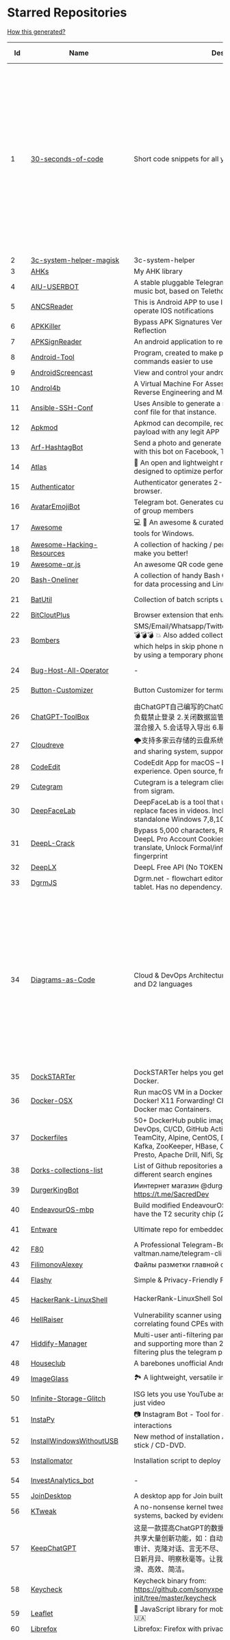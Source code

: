 # Starred Repositories  
[How this generated?](../master/USAGE.md)  
  
| Id 			| Name			| Description | Star Counts | Topics/Tags   | Last Updated 	|  
| ----------- | ----------- 	| ----------- | ----------- | ----------- 	| -----------   |  
|1|[30-seconds-of-code](https://github.com/Chalarangelo/30-seconds-of-code.git)|Short code snippets for all your development needs|120035|awesome-list, javascript, snippets, snippets-collection, learning-resources, learn-to-code, programming, education, es6-javascript, nodejs, css, git, html, python, reactjs, astro, github-actions, netlify, website-infrastructure|15-6-2024|  
|2|[3c-system-helper-magisk](https://github.com/Efreak/3c-system-helper-magisk.git)|3c-system-helper|3|||  
|3|[AHKs](https://github.com/TLMcode/AHKs.git)|My AHK library|142|||  
|4|[AIU-USERBOT](https://github.com/JIYOXC/AIU-USERBOT.git)|A stable pluggable Telegram userbot + Voice & Video Call music bot, based on Telethon.|6||25-5-2024|  
|5|[ANCSReader](https://github.com/Jiesean/ANCSReader.git)|This is Android APP to use IOS ANCS service to receive or operate IOS notifications|32|||  
|6|[APKKiller](https://github.com/aimardcr/APKKiller.git)|Bypass APK Signatures Verify & Integrity Check using Reflection|261||3-5-2023|  
|7|[APKSignReader](https://github.com/aimardcr/APKSignReader.git)|An android application to read signatures on installed apps.|38|||  
|8|[Android-Tool](https://github.com/rodion-gudz/Android-Tool.git)|Program, created to make popular adb and fastboot commands easier to use  |320|||  
|9|[AndroidScreencast](https://github.com/xSAVIKx/AndroidScreencast.git)|View and control your android device on PC|669|||  
|10|[Androl4b](https://github.com/smartmanru/Androl4b.git)|A Virtual Machine For Assessing Android applications, Reverse Engineering and Malware Analysis|1||1-10-2019|  
|11|[Ansible-SSH-Conf](https://github.com/curi0usJack/Ansible-SSH-Conf.git)|Uses Ansible to generate a new EC2 instance then an SSH conf file for that instance.|8|||  
|12|[Apkmod](https://github.com/Hax4us/Apkmod.git)|Apkmod can decompile, recompile, sign APK, and bind the payload with any legit APP|701||27-1-2022|  
|13|[Arf-HashtagBot](https://github.com/mecitsem/Arf-HashtagBot.git)|Send a photo and generate auto hashtag for your photos with this bot on Facebook, Telegram and Skype channels.|2|||  
|14|[Atlas](https://github.com/Atlas-OS/Atlas.git)|🚀 An open and lightweight modification to Windows, designed to optimize performance, privacy and usability.|12282|||  
|15|[Authenticator](https://github.com/Authenticator-Extension/Authenticator.git)|Authenticator generates 2-Step Verification codes in your browser.|3030||27-5-2024|  
|16|[AvatarEmojiBot](https://github.com/tm-a-t/AvatarEmojiBot.git)|Telegram bot. Generates custom emoji packs with avatars of group members|1||31-7-2023|  
|17|[Awesome](https://github.com/Awesome-Windows/Awesome.git)|:computer: 🎉 An awesome & curated list of best applications and tools for Windows.|27902||18-4-2021|  
|18|[Awesome-Hacking-Resources](https://github.com/vitalysim/Awesome-Hacking-Resources.git)|A collection of hacking / penetration testing resources to make you better!|14878|||  
|19|[Awesome-qr.js](https://github.com/sumimakito/Awesome-qr.js.git)|An awesome QR code generator written in JavaScript.|1646|||  
|20|[Bash-Oneliner](https://github.com/onceupon/Bash-Oneliner.git)|A collection of handy Bash One-Liners and terminal tricks for data processing and Linux system maintenance.|8173|||  
|21|[BatUtil](https://github.com/MrKristofere/BatUtil.git)|Collection of batch scripts utilities for Windows|1||21-2-2023|  
|22|[BitCloutPlus](https://github.com/iPaulPro/BitCloutPlus.git)|Browser extension that enhances BitClout pages|31|||  
|23|[Bombers](https://github.com/bhattsameer/Bombers.git)|SMS/Email/Whatsapp/Twitter/Instagram bombers Collection :bomb::bomb::bomb: :boom: Also added collection of some Fake SMS utilities which helps in skip phone number based SMS verification by using a temporary phone number that acts like a proxy.|2952||24-10-2023|  
|24|[Bug-Host-All-Operator](https://github.com/boychongzen18/Bug-Host-All-Operator.git)|-|136||10-3-2024|  
|25|[Button-Customizer](https://github.com/termuxd-com/Button-Customizer.git)|Button Customizer for termux |3||20-6-2021|  
|26|[ChatGPT-ToolBox](https://github.com/bigemon/ChatGPT-ToolBox.git)|由ChatGPT自己编写的ChatGPT工具箱。 当前功能: 1. 绕过高负载禁止登录 2.关闭数据监管 3.链路维持(减少网络错误) 4.API混合接入  5.会话导入导出  6.聊天记录下载 7.解锁GPT4-Mobile|2032||6-6-2023|  
|27|[Cloudreve](https://github.com/cloudreve/Cloudreve.git)|🌩支持多家云存储的云盘系统 (Self-hosted file management and sharing system, supports multiple storage providers)|21106|||  
|28|[CodeEdit](https://github.com/CodeEditApp/CodeEdit.git)|CodeEdit App for macOS – Elevate your code editing experience. Open source, free forever.|20448||17-6-2024|  
|29|[Cutegram](https://github.com/Aseman-Land/Cutegram.git)|Cutegram is a telegram client by Aseman Land. It's forked from sigram.|384||23-11-2019|  
|30|[DeepFaceLab](https://github.com/smartmanru/DeepFaceLab.git)|DeepFaceLab is a tool that utilizes machine learning to replace faces in videos. Includes prebuilt ready to work standalone Windows 7,8,10 binary (look readme.md).|1|||  
|31|[DeepL-Crack](https://github.com/blueagler/DeepL-Crack.git)|Bypass 5,000 characters, Remove edit restriction, Use DeepL Pro Account Cookies/DeepL Api Free Token to translate, Unlock Formal/informal tone, Randomize fingerprint|1977||15-6-2023|  
|32|[DeepLX](https://github.com/OwO-Network/DeepLX.git)|DeepL Free API (No TOKEN required)|5347|||  
|33|[DgrmJS](https://github.com/AlexeyBoiko/DgrmJS.git)|Dgrm.net - flowchart editor. Works on desktop, phone and tablet. Has no dependency. Pure JavaScript.|880|||  
|34|[Diagrams-as-Code](https://github.com/HariSekhon/Diagrams-as-Code.git)|Cloud & DevOps Architecture Diagrams-as-Code in Python and D2 languages|104|diagrams, python, diagrams-as-code, python3, architecture, aws, devops, gcp, high-availability, k8s, kubernetes, load-balancing, open-source, api, api-gateway, kong, analytics, traefik, d2, hacktoberfest|17-6-2024|  
|35|[DockSTARTer](https://github.com/GhostWriters/DockSTARTer.git)|DockSTARTer helps you get started with running apps in Docker.|2178|||  
|36|[Docker-OSX](https://github.com/sickcodes/Docker-OSX.git)|Run macOS VM in a Docker! Run near native OSX-KVM in Docker! X11 Forwarding! CI/CD for OS X Security Research! Docker mac Containers.|35906|||  
|37|[Dockerfiles](https://github.com/HariSekhon/Dockerfiles.git)|50+ DockerHub public images for Docker & Kubernetes - DevOps, CI/CD, GitHub Actions, CircleCI, Jenkins, TeamCity, Alpine, CentOS, Debian, Fedora, Ubuntu, Hadoop, Kafka, ZooKeeper, HBase, Cassandra, Solr, SolrCloud, Presto, Apache Drill, Nifi, Spark, Consul, Riak|1238|||  
|38|[Dorks-collections-list](https://github.com/cipher387/Dorks-collections-list.git)|List of Github repositories and articles with list of dorks for different search engines|1816||4-5-2024|  
|39|[DurgerKingBot](https://github.com/sacredneobi/DurgerKingBot.git)|Иинтернет магазин @durgerkingbot telegram бота https://t.me/SacredDev|110||23-1-2024|  
|40|[EndeavourOS-mbp](https://github.com/Redecorating/EndeavourOS-mbp.git)|Build modified EndeavourOS ISO, for use with Macs that have the T2 security chip (2018-2020).|1|||  
|41|[Entware](https://github.com/Entware/Entware.git)|Ultimate repo for embedded devices|2127||19-3-2024|  
|42|[F80](https://github.com/SPR-CPU-ORG/F80.git)|A Professional Telegram-Bot Based On valtman.name/telegram-cli|36|||  
|43|[FilimonovAlexey](https://github.com/FilimonovAlexey/FilimonovAlexey.git)|Файлы разметки главной страницы GitHub профиля|46|||  
|44|[Flashy](https://github.com/Crazy-Marvin/Flashy.git)|Simple & Privacy-Friendly Flashlight App|88||17-6-2024|  
|45|[HackerRank-LinuxShell](https://github.com/edoardottt/HackerRank-LinuxShell.git)|HackerRank-LinuxShell Solutions :computer:|45||29-11-2023|  
|46|[HellRaiser](https://github.com/m0nad/HellRaiser.git)|Vulnerability scanner using Nmap for scanning and correlating found CPEs with CVEs.|553|||  
|47|[Hiddify-Manager](https://github.com/hiddify/Hiddify-Manager.git)|Multi-user anti-filtering panel, with an effortless installation and supporting more than 20 protocols to circumvent filtering plus the telegram proxy. |5520||28-5-2024|  
|48|[Houseclub](https://github.com/grishka/Houseclub.git)|A barebones unofficial Android app for Clubhouse|2364|||  
|49|[ImageGlass](https://github.com/d2phap/ImageGlass.git)|🏞 A lightweight, versatile image viewer|6977||13-6-2024|  
|50|[Infinite-Storage-Glitch](https://github.com/DvorakDwarf/Infinite-Storage-Glitch.git)|ISG lets you use YouTube as cloud storage for ANY files, not just video|11200|||  
|51|[InstaPy](https://github.com/InstaPy/InstaPy.git)|📷 Instagram Bot - Tool for automated Instagram interactions|16475||7-12-2023|  
|52|[InstallWindowsWithoutUSB](https://github.com/iidanL/InstallWindowsWithoutUSB.git)|New method of installation ANY windows iso without USB stick / CD-DVD.|186|||  
|53|[Installomator](https://github.com/Installomator/Installomator.git)|Installation script to deploy standard software on Macs|996||29-5-2024|  
|54|[InvestAnalytics_bot](https://github.com/PGAndre/InvestAnalytics_bot.git)|-|1||21-6-2022|  
|55|[JoinDesktop](https://github.com/joaomgcd/JoinDesktop.git)|A desktop app for Join built in Electron|237|||  
|56|[KTweak](https://github.com/tytydraco/KTweak.git)|A no-nonsense kernel tweak script for Linux and Android systems, backed by evidence.|393|||  
|57|[KeepChatGPT](https://github.com/xcanwin/KeepChatGPT.git)|这是一款提高ChatGPT的数据安全能力和效率的插件。并且免费共享大量创新功能，如：自动刷新、保持活跃、数据安全、取消审计、克隆对话、言无不尽、净化页面、展示大屏、拦截跟踪、日新月异、明察秋毫等。让我们的AI体验无比安全、顺畅、丝滑、高效、简洁。|14108||12-6-2024|  
|58|[Keycheck](https://github.com/Zackptg5/Keycheck.git)|Keycheck binary from: https://github.com/sonyxperiadev/device-sony-common-init/tree/master/keycheck|12||4-2-2019|  
|59|[Leaflet](https://github.com/Leaflet/Leaflet.git)|🍃 JavaScript library for mobile-friendly interactive maps 🇺🇦|40399|||  
|60|[Librefox](https://github.com/intika/Librefox.git)|Librefox: Firefox with privacy enhancements|1701|||  
|61|[LunarVim](https://github.com/LunarVim/LunarVim.git)|🌙 LunarVim is an IDE layer for Neovim. Completely free and community driven.|17714|neovim, vim, vimrc, nvim, ide, lunarvim, lua, linters, formatters, snippets, vscode, neovim-configuration, neovim-lua, neovim-config, neovim-setup, hacktoberfest|31-5-2024|  
|62|[MR.DM](https://github.com/Oxlac/MR.DM.git)|A quick and easy tool for automating your Instagram DMs.|24||22-1-2024|  
|63|[MagLit](https://github.com/NayamAmarshe/MagLit.git)|🔥 MagLit - Privacy Respecting Encrypted Link Shortener with Password Protection and Torrent Magnet Links support|514||12-2-2024|  
|64|[Mail-to-Telegram-resender](https://github.com/thevietto/Mail-to-Telegram-resender.git)|Simple email to telegram bot resender|1||28-2-2017|  
|65|[Mailu](https://github.com/Mailu/Mailu.git)|Insular email distribution - mail server as Docker images|5523||18-6-2024|  
|66|[Mermaid](https://github.com/JakeSteam/Mermaid.git)|A collection of cheatsheets for using Mermaid diagrams on GitHub and elsewhere|270|||  
|67|[Mind-Maps](https://github.com/imran-parray/Mind-Maps.git)|Mind-Maps of Several Things|2373|||  
|68|[MobileApp-Pentest-Cheatsheet](https://github.com/tanprathan/MobileApp-Pentest-Cheatsheet.git)|The Mobile App Pentest cheat sheet was created to provide concise collection of high value information on specific mobile application penetration testing topics.|4447||29-9-2022|  
|69|[MyAddressBookBot](https://github.com/danyspin97/MyAddressBookBot.git)|A Telegram Bot that works as an address book of usernames.|9|||  
|70|[NvChad](https://github.com/NvChad/NvChad.git)|Blazing fast Neovim config providing solid defaults and a beautiful UI, enhancing your neovim experience.|23474|||  
|71|[Olauncher](https://github.com/tanujnotes/Olauncher.git)|Minimal AF Launcher for Android. Reduce your screen time. Daily wallpapers.|1728|launcher, android, kotlin, minimal, gplv3, viewmodel, wallpaper, digital-wellbeing, mvvm, android-launcher, olauncher|29-4-2024|  
|72|[OpenVPN-Config-Generator](https://github.com/Drewsif/OpenVPN-Config-Generator.git)|-|14||11-1-2017|  
|73|[Osint-Resources](https://github.com/OldBonhart/Osint-Resources.git)|Data collected from publicly available sources to be used in an intelligence context|110|||  
|74|[PC-Remote-Control](https://github.com/amanmj/PC-Remote-Control.git)|A telegram bot to remotely control anyone's PC remotely through your phone/PC.|18||1-6-2018|  
|75|[PHP-Parser](https://github.com/nikic/PHP-Parser.git)|A PHP parser written in PHP|16862||12-6-2024|  
|76|[Phobos](https://github.com/Phobos-developers/Phobos.git)|Ares-compatible C&C Red Alert 2: Yuri's Revenge engine extension|255||16-6-2024|  
|77|[PiRIS](https://github.com/kolei/PiRIS.git)|Проектирование и Разработка Информационных Систем|72||16-2-2024|  
|78|[Prompt-Engineering-Guide](https://github.com/dair-ai/Prompt-Engineering-Guide.git)|🐙 Guides, papers, lecture, notebooks and resources for prompt engineering|45510||11-6-2024|  
|79|[Proxmox](https://github.com/tteck/Proxmox.git)|Proxmox VE Helper-Scripts|11436||14-6-2024|  
|80|[ProxyOn](https://github.com/ac-pm/ProxyOn.git)|Android Xposed Module to apply proxy for a specific app.|102|||  
|81|[Python-Roadmap](https://github.com/GnuriaN/Python-Roadmap.git)|Дорожная карта по изучению Python|1418||2-8-2022|  
|82|[QtAV](https://github.com/Aseman-Land/QtAV.git)|A cross-platform multimedia framework based on Qt and FFmpeg. High performance. User & developer friendly. Supports Android, iOS, Windows store and desktops.|2|||  
|83|[RSS-to-Telegram-Bot](https://github.com/Rongronggg9/RSS-to-Telegram-Bot.git)|A Telegram RSS bot that cares about your reading experience|1292|||  
|84|[Reactive-Resume](https://github.com/AmruthPillai/Reactive-Resume.git)|A one-of-a-kind resume builder that keeps your privacy in mind. Completely secure, customizable, portable, open-source and free forever. Try it out today!|20530||13-6-2024|  
|85|[RetroArch](https://github.com/Nun-z/RetroArch.git)|Cross-platform, sophisticated frontend for the libretro API. Licensed GPLv3.|9|||  
|86|[RnnChatPrediction](https://github.com/smartmanru/RnnChatPrediction.git)|Предсказывает ответ пользователя на основании истории чатов|1||24-5-2019|  
|87|[SKScript](https://github.com/kruvcraft21/SKScript.git)|Script for Soul knight|23|||  
|88|[STARK3.0](https://github.com/aniketstark/STARK3.0.git)|-|201|||  
|89|[SearchJumper](https://github.com/hoothin/SearchJumper.git)|Yet another awesome web extension for switching search engines, can also search anything (selection text / image / link / find in page) on any engine with a simple right click or a variety of menus and shortcuts. Build with React & Material-UI. (WIP).|654||18-6-2024|  
|90|[SelectPage](https://github.com/TerryZ/SelectPage.git)|A simple style and powerful selector, including ajax remote data, autocomplete, pagination, tags, i18n and  keyboard navigation features|736|||  
|91|[ServerBot](https://github.com/kamikazechaser/ServerBot.git)|:bulb: A Telegram Bot For Checking Server Statistics And Information.|9||7-1-2017|  
|92|[ShareX](https://github.com/ShareX/ShareX.git)|ShareX is a free and open source program that lets you capture or record any area of your screen and share it with a single press of a key. It also allows uploading images, text or other types of files to many supported destinations you can choose from.|28289||15-6-2024|  
|93|[Shizuku](https://github.com/RikkaApps/Shizuku.git)|Using system APIs directly with adb/root privileges from normal apps through a Java process started with app_process.|8687|||  
|94|[SingleFile](https://github.com/gildas-lormeau/SingleFile.git)|Web Extension for saving a faithful copy of a complete web page in a single HTML file|14207||18-6-2024|  
|95|[SpaceVim](https://github.com/SpaceVim/SpaceVim.git)|A community-driven modular vim/neovim distribution - The ultimate vimrc|20153||2-6-2024|  
|96|[Storm-Breaker](https://github.com/termuxprofessor/Storm-Breaker.git)|Tool social engineering [Access Webcam & Microphone & Os Password Grabber & Location Finder] With Ngrok|15|||  
|97|[Stringlate](https://github.com/LonamiWebs/Stringlate.git)|Android application to help in strings.xml translation|104|||  
|98|[Sunshine](https://github.com/LizardByte/Sunshine.git)|Self-hosted game stream host for Moonlight.|14791||18-6-2024|  
|99|[SwitchyOmega](https://github.com/FelisCatus/SwitchyOmega.git)|Manage and switch between multiple proxies quickly & easily.|20866||23-2-2024|  
|100|[SyncTrayzor](https://github.com/canton7/SyncTrayzor.git)|Windows tray utility / filesystem watcher / launcher for Syncthing|5693||7-8-2021|  
|101|[TeamFiles-Launcher](https://github.com/TeamFiles/TeamFiles-Launcher.git)|A launcher which aims to provide stability, speed & customization.|11||16-11-2022|  
|102|[TeleBotList](https://github.com/MoonWalker440/TeleBotList.git)|A cool collection of awesome Telegram bots source code hosted on github|133||11-4-2024|  
|103|[Telegram-Support-Bot](https://github.com/fabston/Telegram-Support-Bot.git)|📬 Manage and organize all your support inquiries on Telegram.|88||13-12-2021|  
|104|[TelegramPrivateChatLeaks](https://github.com/dev-dsp/TelegramPrivateChatLeaks.git)|Tips how to find private, hidden, personal groups and channels|30||19-6-2018|  
|105|[TelegramStickersImport](https://github.com/DrKLO/TelegramStickersImport.git)|-|57||25-6-2021|  
|106|[Teleminal](https://github.com/meh7an/Teleminal.git)|Source code of t.me/TeleminalBot: A simple tool for managing servers using SSH connections. With it, you can also easily create connection messages to share with friends. You can also link a connection to your account using CloudStorage for multi-device easy access.|19||10-10-2023|  
|107|[Telethon](https://github.com/LonamiWebs/Telethon.git)|Pure Python 3 MTProto API Telegram client library, for bots too!|9299||11-6-2024|  
|108|[Templates](https://github.com/GeneticallyModifiedAlex/Templates.git)|The Templates that Alex Users in obsidian, no sensitive information is held here only the templates that need to be standard in all obsidian vaults|3||8-5-2024|  
|109|[Templates](https://github.com/HariSekhon/Templates.git)|DevOps Templates for Kubernetes, AWS, GCP, Terraform, Docker, Packer, Jenkins, CircleCI, GitHub Actions, Lambda, AWS CodeBuild, GCP Cloud Build, Vagrant, Puppet, Python, Bash, Go, Perl, Java, Scala, Groovy, Maven, SBT, Gradle, Make, Jenkinsfile, Makefile, Dockerfile, docker-compose.yml, Vagrantfile, M4 etc...|99|||  
|110|[TermuxArch](https://github.com/SDRausty/TermuxArch.git)|You can use setupTermuxArch.bash 📲 to install Arch Linux in Amazon, Android, Chromebook and Windows.  https://sdrausty.github.io/TermuxArch/docs/install|1378|||  
|111|[TinyCheck](https://github.com/KasperskyLab/TinyCheck.git)|TinyCheck allows you to easily capture network communications from a smartphone or any device which can be associated to a Wi-Fi access point in order to quickly analyze them. This can be used to check if any suspect or malicious communication is outgoing from a smartphone, by using heuristics or specific Indicators of Compromise (IoCs). In order to make it working, you need a computer with a Debian-like operating system and two Wi-Fi interfaces. The best choice is to use a Raspberry Pi (2+) a Wi-Fi dongle and a small touch screen. This tiny configuration (for less than $50) allows you to tap any Wi-Fi device, anywhere.|3049|||  
|112|[TroikaDumper](https://github.com/gshevtsov/TroikaDumper.git)|Дампер и парсер памяти карты Тройка|427|||  
|113|[Ultroid](https://github.com/TeamUltroid/Ultroid.git)|Advanced Multi-Featured Telegram UserBot, Built in Python Using Telethon lib.|2719||29-5-2024|  
|114|[UltroidAddons](https://github.com/TeamUltroid/UltroidAddons.git)|Plugins repository. Read the readme for more!|93||21-5-2024|  
|115|[UltroidBot](https://github.com/sam-shubham/UltroidBot.git)|-|2|||  
|116|[Void](https://github.com/AlphaNecron/Void.git)|Fast and elegant file hosting service.|218|||  
|117|[Volumio2](https://github.com/volumio/Volumio2.git)|Volumio 2 - Audiophile Music Player|1366|||  
|118|[WSAMagiskDelta](https://github.com/MustardChef/WSAMagiskDelta.git)|Run Windows Subsystem For Android on your Windows 10 and Windows 11 PC using prebuilt binaries with Magisk Delta and Google Play Store (OpenGApps/ MindTheGapps|225||19-9-2023|  
|119|[WebRTC-Experiment](https://github.com/muaz-khan/WebRTC-Experiment.git)|WebRTC, WebRTC and WebRTC. Everything here is all about WebRTC!!|11638||11-4-2020|  
|120|[WeiJu2-Scripts](https://github.com/ikws4/WeiJu2-Scripts.git)|-|25||15-2-2023|  
|121|[Win-Debloat-Tools](https://github.com/baldsealion/Win-Debloat-Tools.git)|These scripts will Customize, Debloat and Improve Privacy/Performance and System Responsiveness on Windows 10+.|1|||  
|122|[Windows10Debloater](https://github.com/Sycnex/Windows10Debloater.git)|Script to remove Windows 10 bloatware.|17888||27-6-2021|  
|123|[X-osint](https://github.com/TermuxHackz/X-osint.git)|This is an Open source intelligent framework ie an osint tool which gathers valid information about a phone number, user's email address, perform VIN Osint, and reverse, perform subdomain enumeration, able to find email from a name, and so much more. Best osint tool for Termux and linux|834|||  
|124|[XVoiceChanger](https://github.com/fatal0/XVoiceChanger.git)|Instant messaging voice changer based on SoundTouch library and Xposed framework|48||7-2-2017|  
|125|[XposedInstaller](https://github.com/DVDAndroid/XposedInstaller.git)|Materialised Xposed Installer|270||5-3-2020|  
|126|[YMS](https://github.com/MamontenKa/YMS.git)|Сбор и анализ статистики Яндекс Музыка|16||24-9-2019|  
|127|[YandexStation](https://github.com/AlexxIT/YandexStation.git)|Управление Яндекс.Станцией и другими устройствами умного дома с Алисой из Home Assistant|1264|||  
|128|[YimMenu](https://github.com/YimMenu/YimMenu.git)|YimMenu, a GTA V menu protecting against a wide ranges of the public crashes and improving the overall experience.|1121||14-6-2024|  
|129|[YukkiMusicBot](https://github.com/TeamYukki/YukkiMusicBot.git)|Telegram Group Calls Streaming bot with some useful features, written in Python with Pyrogram and Py-Tgcalls. Supporting platforms like Youtube, Spotify, Resso, AppleMusic, Soundcloud and M3u8 Links.|1254|||  
|130|[Zabbix-in-Telegram](https://github.com/ableev/Zabbix-in-Telegram.git)|Zabbix Notifications with graphs in Telegram|770|||  
|131|[action-home-assistant](https://github.com/frenck/action-home-assistant.git)|🚀 Frenck's GitHub Action for running a Home Assistant Core configuration check|46||14-6-2024|  
|132|[adb-idea](https://github.com/pbreault/adb-idea.git)|A plugin for Android Studio and Intellij IDEA that speeds up your day to day android development.|2091|||  
|133|[aiogram](https://github.com/aiogram/aiogram.git)|aiogram is a modern and fully asynchronous framework for Telegram Bot API written in Python using asyncio|4411|||  
|134|[aiogram-bot-template](https://github.com/Forden/aiogram-bot-template.git)|Template for creating scalable bots with aiogram|466||26-5-2024|  
|135|[aiogram-structured](https://github.com/amirho3inf/aiogram-structured.git)|Code your aiogram bot faster, easier & modular.|39|||  
|136|[aiogram_dialog](https://github.com/Tishka17/aiogram_dialog.git)|GUI framework on top of aiogram|591||28-5-2024|  
|137|[alertgram](https://github.com/slok/alertgram.git)|Easy and simple prometheus alertmanager alerts on telegram|55|||  
|138|[alertmanager-bot](https://github.com/metalmatze/alertmanager-bot.git)|[deprecated] Bot for Prometheus' Alertmanager|661|||  
|139|[algo](https://github.com/trailofbits/algo.git)|Set up a personal VPN in the cloud|28468||17-6-2024|  
|140|[alternative-front-ends](https://github.com/mendel5/alternative-front-ends.git)|Overview of alternative open source front-ends for popular internet platforms (e.g. YouTube, Twitter, etc.)|6518|frontend, invidious, youtube, nitter, twitter, instagram, bibliogram, reddit, privacy, alternative-frontends, degoogle, adblock, alternative, awesome, awesome-list, tracking, awesome-lists, youtube-dl|19-7-2023|  
|141|[altr](https://github.com/jolaleye/altr.git)|:wrench: Transform your images, videos, and audio with ease|3||10-3-2019|  
|142|[amazing-qr](https://github.com/x-hw/amazing-qr.git)|💮 amazing QRCode generator in Python (supporting animated gif) - Python amazing 二维码生成器（支持 gif 动态图片二维码）|10285||7-5-2021|  
|143|[andrew-s-taylor-scripts](https://github.com/baldsealion/andrew-s-taylor-scripts.git)|Public Scripts and Apps from Andrew S Taylor|1|||  
|144|[android-usb-gadget](https://github.com/tejado/android-usb-gadget.git)|Convert your Android phone to any USB device you like! USB Gadget Tool allows you to create and activate USB device roles, like a mouse or a keyboard.  🛠🛡📱|822||8-11-2022|  
|145|[android_app_efidroidmanager](https://github.com/efidroid/android_app_efidroidmanager.git)|Android App for installing and managing EFIDroid|12||29-3-2017|  
|146|[androrat](https://github.com/DesignativeDave/androrat.git)|Remote Administration Tool for Android devices|1398||16-11-2012|  
|147|[ansible-easy-vpn](https://github.com/notthebee/ansible-easy-vpn.git)|An Ansible playbook that sets up a Wireguard server with ad blocking, DNS-over-HTTPS, and a WebUI with 2FA|975||31-12-2023|  
|148|[ansible-nas](https://github.com/davestephens/ansible-nas.git)|Build a full-featured home server or NAS replacement with an Ubuntu box and this playbook.|3036|||  
|149|[ansible-role-wireguard](https://github.com/githubixx/ansible-role-wireguard.git)|Ansible role for installing WireGuard VPN. Supports Ubuntu, Debian, Archlinx, Fedora and CentOS.|533||10-6-2024|  
|150|[api](https://github.com/hhru/api.git)|HeadHunter API: документация и библиотеки|505||28-5-2024|  
|151|[apitable](https://github.com/apitable/apitable.git)|🚀🎉📚 APITable, an API-oriented low-code platform for building collaborative apps and better than all other Airtable open-source alternatives. |12313||7-5-2024|  
|152|[apk-utilities](https://github.com/ViRb3/apk-utilities.git)|🛠 Tools and scripts to manipulate Android APKs|215|||  
|153|[apkleaks](https://github.com/dwisiswant0/apkleaks.git)|Scanning APK file for URIs, endpoints & secrets.|4714||17-5-2024|  
|154|[apprise](https://github.com/caronc/apprise.git)|Apprise - Push Notifications that work with just about every platform!|10791|||  
|155|[arp-scan](https://github.com/w-shackleton/arp-scan.git)|The ARP Scanner|11||19-4-2014|  
|156|[assh](https://github.com/smartmanru/assh.git)|:computer: make your ssh client smarter|1||30-5-2019|  
|157|[atlassian-apps](https://github.com/OpenSourceConsulting/atlassian-apps.git)|-|1||5-3-2016|  
|158|[authelia](https://github.com/authelia/authelia.git)|The Single Sign-On Multi-Factor portal for web apps|20313||18-6-2024|  
|159|[authentic-theme](https://github.com/webmin/authentic-theme.git)|Official theme for the best server management panel of the 21st Century|941|||  
|160|[autokbisw](https://github.com/ohueter/autokbisw.git)|Automatic keyboard input source switching for macOS|178|||  
|161|[automator-collection](https://github.com/princelundgren/automator-collection.git)|Various Automator and AppleScript workflow and scripts for simplifying life|142||20-1-2023|  
|162|[autoparse](https://github.com/google/autoparse.git)|A dynamically generated parsing system using JSON Schema.|143|||  
|163|[awesome](https://github.com/sindresorhus/awesome.git)|😎 Awesome lists about all kinds of interesting topics|307433||4-6-2024|  
|164|[awesome-alice](https://github.com/sameoldmadness/awesome-alice.git)|Библиотеки и ресурсы для Яндекс.Диалогов|290||3-3-2024|  
|165|[awesome-alice](https://github.com/smartmanru/awesome-alice.git)|Библиотеки и ресурсы для Яндекс.Диалогов|1||6-10-2019|  
|166|[awesome-android-performance](https://github.com/Juude/awesome-android-performance.git)|Android performance optimization  tutorials, videos and tools list(Android性能优化视频，文档以及工具) |2841||7-5-2019|  
|167|[awesome-bots](https://github.com/abdelhai/awesome-bots.git)|Awesome Links about bots.|444|||  
|168|[awesome-bots](https://github.com/DopplerHQ/awesome-bots.git)|The most awesome list about bots ⭐️🤖|3710|||  
|169|[awesome-chatgpt](https://github.com/sindresorhus/awesome-chatgpt.git)|🤖 Awesome list for ChatGPT — an artificial intelligence chatbot developed by OpenAI|4777|||  
|170|[awesome-chatgpt](https://github.com/MindMacApp/awesome-chatgpt.git)|🤖 Awesome list for ChatGPT — an artificial intelligence chatbot developed by OpenAI|3|||  
|171|[awesome-chatgpt-prompts](https://github.com/f/awesome-chatgpt-prompts.git)|This repo includes ChatGPT prompt curation to use ChatGPT better.|106200|||  
|172|[awesome-cheatsheets](https://github.com/LeCoupa/awesome-cheatsheets.git)|👩‍💻👨‍💻 Awesome cheatsheets for popular programming languages, frameworks and development tools. They include everything you should know in one single file.|38216||7-6-2024|  
|173|[awesome-chrome-devtools](https://github.com/ChromeDevTools/awesome-chrome-devtools.git)|Awesome tooling and resources in the Chrome DevTools & DevTools Protocol ecosystem|5929|||  
|174|[awesome-ci](https://github.com/cytopia/awesome-ci.git)|Awesome Continuous Integration - Lot's of tools for git, file and static source code analysis.|329||5-11-2022|  
|175|[awesome-compose](https://github.com/docker/awesome-compose.git)|Awesome Docker Compose samples|31550||18-5-2024|  
|176|[awesome-console-services](https://github.com/chubin/awesome-console-services.git)|A curated list of awesome console services (reachable via HTTP, HTTPS and other network protocols)|5341|||  
|177|[awesome-free-chatgpt](https://github.com/LiLittleCat/awesome-free-chatgpt.git)|🆓免费的 ChatGPT 镜像网站列表，持续更新。List of free ChatGPT mirror sites, continuously updated. |16865||12-6-2024|  
|178|[awesome-gpt-store](https://github.com/devisasari/awesome-gpt-store.git)|A curated list of awesome GPTs in the GPT Store|1380||27-2-2024|  
|179|[awesome-instruction-dataset](https://github.com/yaodongC/awesome-instruction-dataset.git)|A collection of open-source dataset to train instruction-following LLMs (ChatGPT,LLaMA,Alpaca)|1027|||  
|180|[awesome-macOS](https://github.com/iCHAIT/awesome-macOS.git)|  A curated list of awesome applications, softwares, tools and shiny things for macOS.|15559||5-1-2024|  
|181|[awesome-no-login-web-apps](https://github.com/aviaryan/awesome-no-login-web-apps.git)|🚀 Awesome (free) web apps that work without login|2520||16-6-2023|  
|182|[awesome-ocr](https://github.com/kba/awesome-ocr.git)|Links to awesome OCR projects|2648||23-11-2021|  
|183|[awesome-piracy](https://github.com/Igglybuff/awesome-piracy.git)|A curated list of awesome warez and piracy links|23911|awesome-list, piracy, warez, tv, movies, audiobooks, music, ebooks, comics|18-6-2023|  
|184|[awesome-ricing](https://github.com/fosslife/awesome-ricing.git)|A curated list of awesome tools and technology to help you out with ricing on linux|2418||2-6-2024|  
|185|[awesome-shell](https://github.com/smartmanru/awesome-shell.git)|A curated list of awesome command-line frameworks, toolkits, guides and gizmos. Inspired by awesome-php.|1||19-5-2019|  
|186|[awesome-sysadmin](https://github.com/awesome-foss/awesome-sysadmin.git)|A curated list of amazingly awesome open-source sysadmin resources.|23397|||  
|187|[awesome-totally-open-chatgpt](https://github.com/nichtdax/awesome-totally-open-chatgpt.git)|A list of totally open alternatives to ChatGPT|4446||3-5-2023|  
|188|[awesome-tuis](https://github.com/rothgar/awesome-tuis.git)|List of projects that provide terminal user interfaces|6735|||  
|189|[awesome-tunneling](https://github.com/anderspitman/awesome-tunneling.git)|List of ngrok/Cloudflare Tunnel alternatives and other tunneling software and services. Focus on self-hosting.|14009||10-6-2024|  
|190|[awesome-vpn](https://github.com/udpsec/awesome-vpn.git)|科学上网的有趣项目集锦，欢迎大家pr自己喜欢的项目到这里。|513||8-8-2017|  
|191|[awesome-web-scraping](https://github.com/lorien/awesome-web-scraping.git)|List of libraries, tools and APIs for web scraping and data processing.|6407|||  
|192|[awesome-wsl](https://github.com/sirredbeard/awesome-wsl.git)|Awesome list dedicated to Windows Subsystem for Linux|5245||1-4-2024|  
|193|[axiom](https://github.com/pry0cc/axiom.git)|The dynamic infrastructure framework for everybody! Distribute the workload of many different scanning tools with ease, including nmap, ffuf, masscan, nuclei, meg and many more!|3897||16-4-2024|  
|194|[banana-js](https://github.com/smartmanru/banana-js.git)|-|1||21-8-2019|  
|195|[bash-completion](https://github.com/scop/bash-completion.git)|Programmable completion functions for bash|2787|||  
|196|[bash-menu-generator](https://github.com/JamieCruwys/bash-menu-generator.git)|A simple bash script that will generate menus|56||22-5-2024|  
|197|[bash-script-template](https://github.com/smartmanru/bash-script-template.git)|A best practices Bash script template with several useful functions|1||28-6-2019|  
|198|[bash.env](https://github.com/midwire/bash.env.git)|Bash.env is a cascading Bash environment system for those who work on different hardware and OS environments.  Similar to oh-my-zsh but for Bash, and special sauce for those who work 'ssh' on remote machines.|59||23-1-2024|  
|199|[bashblog](https://github.com/cfenollosa/bashblog.git)|A single Bash script to create blogs. Download, run, write, done!|1632|||  
|200|[bearable-windows-experience](https://github.com/Bobronium/bearable-windows-experience.git)|A lifeline for people dealing with Windows, especially after using macOS.|9|||  
|201|[betwixt](https://github.com/kdzwinel/betwixt.git)|:zap: Web Debugging Proxy based on Chrome DevTools Network panel.|4523||21-12-2018|  
|202|[bins](https://github.com/smartmanru/bins.git)|All smartmanru's bins|1|||  
|203|[bookmarkleter](https://github.com/chriszarate/bookmarkleter.git)|You have JavaScript. You need a bookmarklet. This does that.|299|||  
|204|[bot](https://github.com/aiogram/bot.git)|This bot is used as example of usage aiogram framework and as admin-helper in our community chats.|255||10-11-2022|  
|205|[botgram](https://github.com/botgram/botgram.git)|⚙️ Microframework to build Telegram bots|271|||  
|206|[box_for_magisk](https://github.com/taamarin/box_for_magisk.git)|Transparent Proxy for Android(root) |969||11-6-2024|  
|207|[breezy-desktop](https://github.com/wheaney/breezy-desktop.git)|XR virtual workspace library for Linux|162||17-6-2024|  
|208|[browsh](https://github.com/browsh-org/browsh.git)|A fully-modern text-based browser, rendering to TTY and browsers|16710||29-1-2024|  
|209|[cal.com](https://github.com/calcom/cal.com.git)|Scheduling infrastructure for absolutely everyone.|29499||18-6-2024|  
|210|[carbon-now-cli](https://github.com/mixn/carbon-now-cli.git)|🎨 Beautiful images of your code — from right inside your terminal.|5714|||  
|211|[carbonyl](https://github.com/fathyb/carbonyl.git)|Chromium running inside your terminal|14235||26-2-2023|  
|212|[catuserbot](https://github.com/TgCatUB/catuserbot.git)|A simple Telegram userbot based on Telethon|1501|||  
|213|[celeste](https://github.com/hwittenborn/celeste.git)|GUI file synchronization client that can sync with any cloud provider|959|cloud-storage, dropbox, google-drive, gtk4, libadwaita, linux, nextcloud, owncloud, rclone, webdav, hacktoberfest, protondrive, pcloud|14-6-2024|  
|214|[chatGPTBox](https://github.com/josStorer/chatGPTBox.git)|Integrating ChatGPT into your browser deeply, everything you need is here|9690||1-6-2024|  
|215|[chatgpt-google-summary-extension](https://github.com/sparticleinc/chatgpt-google-summary-extension.git)|Chrome extension to view ChatGPT summaries alongside Google search results and YouTube videos, also supports Yahoo! ニュース、PubMed、PMC、NewsPicks、Github、Nikkei、 Bing、Google Patents, and any page summary.|1676|||  
|216|[clash](https://github.com/smartmanru/clash.git)|A rule-based tunnel in Go.|1|||  
|217|[claudia-bot-builder](https://github.com/claudiajs/claudia-bot-builder.git)|Create chat bots for Facebook Messenger, Slack, Amazon Alexa, Skype, Telegram, Viber, Line, GroupMe, Kik and Twilio and deploy to AWS Lambda in minutes|1833|||  
|218|[cli](https://github.com/svlady/cli.git)|Management CLI tools for GitLab, MS AD, SonarQube and Vault|1||24-3-2017|  
|219|[client](https://github.com/Droid-ify/client.git)|F-Droid client with Material UI. |3099||18-6-2024|  
|220|[clog](https://github.com/S-trace/clog.git)|Android log colorizer|4||13-10-2022|  
|221|[cmatrix](https://github.com/abishekvashok/cmatrix.git)|Terminal based "The Matrix" like implementation|3803||9-12-2023|  
|222|[codeface](https://github.com/chrissimpkins/codeface.git)|Typefaces for source code beautification|6136||19-9-2020|  
|223|[colorrado](https://github.com/schickling/colorrado.git)|Beautiful color gradients based on images|14||23-7-2022|  
|224|[commands](https://github.com/pete911/commands.git)|-|7|||  
|225|[common-words](https://github.com/yoksel/common-words.git)|🧐 Слова, часто используемые в CSS-классах|3103||23-2-2023|  
|226|[compose-spec](https://github.com/compose-spec/compose-spec.git)|The Compose specification|2124||30-5-2024|  
|227|[config](https://github.com/nikitavoloboev/config.git)|Apps/CLIs/configs I use on macOS/iOS. Fish, Karabiner, Cursor..|20387|||  
|228|[containers](https://github.com/bitnami/containers.git)|Bitnami container images|2987||18-6-2024|  
|229|[content](https://github.com/doka-guide/content.git)|Контент Доки: статьи, картинки, демки и документация для авторов|1120||18-6-2024|  
|230|[counter-osint-guide-ru](https://github.com/soxoj/counter-osint-guide-ru.git)|Исчерпывающее руководство по приватности и контр-ОСИНТ для Рунета и всего СНГ 🇷🇺 |340||23-5-2024|  
|231|[crewAI](https://github.com/joaomdmoura/crewAI.git)|Framework for orchestrating role-playing, autonomous AI agents. By fostering collaborative intelligence, CrewAI empowers agents to work together seamlessly, tackling complex tasks.|16124|||  
|232|[cssfx](https://github.com/jolaleye/cssfx.git)|✨ Beautifully simple click-to-copy CSS effects|6056|||  
|233|[ctop](https://github.com/bcicen/ctop.git)|Top-like interface for container metrics|15272|||  
|234|[dashy](https://github.com/Lissy93/dashy.git)|🚀 A self-hostable personal dashboard built for you. Includes status-checking, widgets, themes, icon packs, a UI editor and tons more!|16013|||  
|235|[data-transfer-project](https://github.com/google/data-transfer-project.git)|The Data Transfer Project makes it easy for people to transfer their data between online service providers. We are establishing a common framework, including data models and protocols, to enable direct transfer of data both into and out of participating online service providers.|3549||13-6-2024|  
|236|[dd-wrt](https://github.com/lattera/dd-wrt.git)|-|9||4-5-2012|  
|237|[dd-wrt-openvpn-config-creator](https://github.com/LiquidVPN-inc/dd-wrt-openvpn-config-creator.git)|Create DD-WRT OpenVPN Configurations for virtually all VPN services that rely on username and password to connect. |1|||  
|238|[debian-server-tools](https://github.com/szepeviktor/debian-server-tools.git)|Tools and living docs 🧬 for Debian-based servers and Web Applications|497||26-5-2024|  
|239|[debos](https://github.com/go-debos/debos.git)|Debian OS builder|521||17-6-2024|  
|240|[dev](https://github.com/github/dev.git)|Press the . key on any repo|1164|||  
|241|[devtools-cheatsheet](https://github.com/jaredwilli/devtools-cheatsheet.git)|A cheatsheet for developers using Chrome DevTools|544|||  
|242|[diablo_4_armory_fetcher](https://github.com/ryancollingwood/diablo_4_armory_fetcher.git)|Collect your Diablo 4 character changes from https://d4armory.io/ automatically using github actions|15|diablo4|19-11-2023|  
|243|[different_lists](https://github.com/ileygb8cwqogn8c/different_lists.git)|Огромные и эффективные словари для брута|33|||  
|244|[distrobox](https://github.com/89luca89/distrobox.git)|Use any linux distribution inside your terminal. Enable both backward and forward compatibility with software and freedom to use whatever distribution you’re more comfortable with. Mirror available at: https://gitlab.com/89luca89/distrobox|9286||18-6-2024|  
|245|[dl-visuals](https://github.com/dvgodoy/dl-visuals.git)|Over 200 figures and diagrams of the most popular deep learning architectures and layers FREE TO USE in your blog posts, slides, presentations, or papers.|1344||6-6-2021|  
|246|[dns-adblock](https://github.com/AndiDittrich/dns-adblock.git)|PHP based Converter to create dnsmasq and unbound compatible adblock lists|7||24-8-2017|  
|247|[dns-rkn-mikrotic](https://github.com/maxvinza/dns-rkn-mikrotic.git)|Скрипты для автомотического внесения статических записей в dns-кэш микротика|14|||  
|248|[docker](https://github.com/EpicMorg/docker.git)|A collection of docker images for production use. This repo contains 2 types of images - advanced and ecosystem. We support linux x86_64 docker engine (Win64 is still in the testing stage).|14|||  
|249|[docker-machine-vmwareworkstation](https://github.com/pecigonzalo/docker-machine-vmwareworkstation.git)|VMWare Workstation driver for Docker Machine https://github.com/docker/machine|363|||  
|250|[docker-mailserver](https://github.com/docker-mailserver/docker-mailserver.git)|Production-ready fullstack but simple mail server (SMTP, IMAP, LDAP, Antispam, Antivirus, etc.) running inside a container.|13702||18-6-2024|  
|251|[dockerfiles](https://github.com/schickling/dockerfiles.git)|Collection of lightweight and ready-to-use docker images|832|||  
|252|[dockly](https://github.com/lirantal/dockly.git)|Immersive terminal interface for managing docker containers and services|3716||26-4-2024|  
|253|[docusaurus](https://github.com/facebook/docusaurus.git)|Easy to maintain open source documentation websites.|53802||18-6-2024|  
|254|[dotfiles](https://github.com/vimhack/dotfiles.git)|🍀 Vim/Neovim + Tmux + Zsh + Alacritty = Build your own fantastic development environment|86||22-4-2024|  
|255|[draw-a-ui](https://github.com/SawyerHood/draw-a-ui.git)|Draw a mockup and generate html for it|13020||18-5-2024|  
|256|[droid-native](https://github.com/sickcodes/droid-native.git)|Next Generation Android x86 Desktop - Anbox, Lineage, WayDroid, BlissOS, Dock-Droid|124|||  
|257|[dumbproxy](https://github.com/SenseUnit/dumbproxy.git)|Dumbest HTTP proxy ever|394||27-4-2024|  
|258|[eMarket](https://github.com/musicman3/eMarket.git)|eMarket Online Store. It is a free online shop engine. Make the best online shop with us. Join our Open Source community. Together we will make the best free e-commerce solution.|70||1-2-2024|  
|259|[email2telegram](https://github.com/egorvas/email2telegram.git)|Simple heroku button to configure bot which will sent emails to telegram|3|||  
|260|[engine-sim](https://github.com/ange-yaghi/engine-sim.git)|Combustion engine simulator that generates realistic audio.|8537||22-1-2023|  
|261|[errbot](https://github.com/errbotio/errbot.git)|Errbot is a chatbot, a daemon that connects to your favorite chat service and bring your tools and some fun into the conversation.|3080||27-1-2024|  
|262|[exchangerate.host](https://github.com/Formicka/exchangerate.host.git)| Exchange rates API is a simple and lightweight free service for current and historical foreign exchange rates & crypto exchange rates. |357|||  
|263|[express-ya](https://github.com/smartmanru/express-ya.git)|-|2||6-10-2019|  
|264|[favicon-cheat-sheet](https://github.com/audreyfeldroy/favicon-cheat-sheet.git)|Obsessive cheat sheet to favicon sizes/types. Please contribute! (Note: this may be in flux as I learn new things about favicon best practices.)|9851||6-3-2020|  
|265|[ffuf](https://github.com/ffuf/ffuf.git)|Fast web fuzzer written in Go|11745||22-10-2023|  
|266|[firenvim](https://github.com/glacambre/firenvim.git)|Embed Neovim in Chrome, Firefox & others.|4522||6-6-2024|  
|267|[flipper-hackathon-moscow](https://github.com/flipperdevices/flipper-hackathon-moscow.git)|Flipper Hackathon Moscow 2021|35|||  
|268|[forgit](https://github.com/wfxr/forgit.git)|:zzz: A utility tool powered by fzf for using git interactively.|4307||12-5-2024|  
|269|[format-README](https://github.com/GnuriaN/format-README.git)|Формат файла README|1005|||  
|270|[formatbot1](https://github.com/albertincx/formatbot1.git)|Make instant view easily and fast, from any article on the internet in the best messenger ever Telegram|176|||  
|271|[frameworks_base](https://github.com/SOKP/frameworks_base.git)|-|1||20-9-2015|  
|272|[free-programming-books](https://github.com/EbookFoundation/free-programming-books.git)|:books: Freely available programming books|323860||18-6-2024|  
|273|[frontend](https://github.com/deso-protocol/frontend.git)|DeSo frontend|267||17-6-2024|  
|274|[fruitionsite](https://github.com/stephenou/fruitionsite.git)|Build your website with Notion for free|1572||20-8-2021|  
|275|[github-readme-stats](https://github.com/diced/github-readme-stats.git)|:zap: Dynamically generated stats for your github readmes|1|||  
|276|[glazier](https://github.com/google/glazier.git)|A tool for automating the installation of the Microsoft Windows operating system on various device platforms.|1211|||  
|277|[glider](https://github.com/nadoo/glider.git)|glider is a forward proxy with multiple protocols support, and also a dns/dhcp server with ipset management features(like dnsmasq).|2909||28-4-2024|  
|278|[glightbox](https://github.com/biati-digital/glightbox.git)|Pure Javascript lightbox with mobile support. It can handle images, videos with autoplay, inline content and iframes|1963||27-3-2024|  
|279|[gluetun](https://github.com/qdm12/gluetun.git)|VPN client in a thin Docker container for multiple VPN providers, written in Go, and using OpenVPN or Wireguard, DNS over TLS, with a few proxy servers built-in.|6602||17-6-2024|  
|280|[goldboot](https://github.com/fossable/goldboot.git)|Immutable infrastructure for the desktop!|532|||  
|281|[google-api-python-client](https://github.com/googleapis/google-api-python-client.git)|🐍 The official Python client library for Google's discovery based APIs.|7515|||  
|282|[google-unlocked](https://github.com/Ibit-to/google-unlocked.git)|Google Unlocked browser extension uncensor google search results|2214||20-1-2022|  
|283|[gopeed](https://github.com/GopeedLab/gopeed.git)|A modern download manager that supports all platforms.  Built with Golang and Flutter.|14520|||  
|284|[gotop](https://github.com/cjbassi/gotop.git)|A terminal based graphical activity monitor inspired by gtop and vtop|7349|||  
|285|[gow](https://github.com/games-on-whales/gow.git)|A collection of Dockerized games and apps like Steam, Firefox and Retroarch|341|||  
|286|[gpt4free](https://github.com/xtekky/gpt4free.git)|The official gpt4free repository   various collection of powerful language models|58832||13-6-2024|  
|287|[gramjs](https://github.com/gram-js/gramjs.git)|NodeJS/Browser MTProto API Telegram client library,|1158||5-6-2024|  
|288|[grammY](https://github.com/grammyjs/grammY.git)|The Telegram Bot Framework.|1925|||  
|289|[graphpath](https://github.com/ocochard/graphpath.git)|Graphpath generates an ASCII network diagram from the route table of a Unix/Linux|368||19-10-2021|  
|290|[gspread](https://github.com/burnash/gspread.git)|Google Sheets Python API|6934||13-6-2024|  
|291|[gta5-nativedb-data](https://github.com/alloc8or/gta5-nativedb-data.git)|A database of all GTAV script commands ("natives"). Strictly for educational purposes! https://alloc8or.re/gta5/nativedb/|174||16-4-2024|  
|292|[h5ai](https://github.com/lrsjng/h5ai.git)|HTTP web server index for Apache httpd, lighttpd and nginx.|5470|||  
|293|[ha-keychron](https://github.com/mishamyrt/ha-keychron.git)|🎹 Keychron Home Assistant integration|3|||  
|294|[hacker-scripts](https://github.com/NARKOZ/hacker-scripts.git)|Based on a true story|47348|||  
|295|[hacktricks](https://github.com/HackTricks-wiki/hacktricks.git)|Welcome to the page where you will find each trick/technique/whatever I have learnt in CTFs, real life apps, and reading researches and news.|8417|||  
|296|[hacktricks-cloud](https://github.com/HackTricks-wiki/hacktricks-cloud.git)|-|518|||  
|297|[hamulete](https://github.com/hoochanlon/hamulete.git)|🏔️国立台湾大学、新加坡国立大学、早稻田大学、东京大学，中央研究院（台湾）以及中国重点高校及科研机构，社科、经济、数学、博弈论、哲学、系统工程类学术论文等知识库。|8805||29-4-2024|  
|298|[hassos](https://github.com/kvazis/hassos.git)|New server - Intel N100, proxmox + HASSOS|58|||  
|299|[helix](https://github.com/helix-editor/helix.git)|A post-modern modal text editor.|30935||18-6-2024|  
|300|[hello-github-actions](https://github.com/smartmanru/hello-github-actions.git)|-|1||2-8-2019|  
|301|[hh_auto_click](https://github.com/RicharSte/hh_auto_click.git)|-|53|||  
|302|[homeRoughEditor](https://github.com/ekymoz/homeRoughEditor.git)|Floorplan editor SVG to create houseplan and homeplan with Javascript for client |307||1-7-2023|  
|303|[hoppscotch](https://github.com/hoppscotch/hoppscotch.git)|Open source API development ecosystem - https://hoppscotch.io (open-source alternative to Postman, Insomnia)|61027|||  
|304|[hostscan-bypass](https://github.com/Gilks/hostscan-bypass.git)|Generate OpenConnect CSD files to bypass Cisco AnyConnect hostscan requirements|245||16-6-2020|  
|305|[hsdata](https://github.com/HearthSim/hsdata.git)|Hearthstone Data|254||17-6-2024|  
|306|[httplab](https://github.com/qustavo/httplab.git)|The interactive web server|3997||5-2-2024|  
|307|[huginn](https://github.com/huginn/huginn.git)|Create agents that monitor and act on your behalf.  Your agents are standing by!|42090|||  
|308|[iTerm2](https://github.com/gnachman/iTerm2.git)|iTerm2 is a terminal emulator for Mac OS X that does amazing things.|14842|||  
|309|[imgproxy](https://github.com/imgproxy/imgproxy.git)|Fast and secure standalone server for resizing and converting remote images|8468|||  
|310|[imgpush](https://github.com/hauxir/imgpush.git)|Minimalist Self-hosted Image Service for user submitted images in your app |279||8-1-2024|  
|311|[imscp](https://github.com/i-MSCP/imscp.git)|i-MSCP - internet Multi-Server Control Panel|214||31-12-2021|  
|312|[informer](https://github.com/smartmanru/informer.git)|A Telegram Mass Surveillance Bot in Python|1||12-12-2019|  
|313|[infra_actions](https://github.com/Turonk/infra_actions.git)|Учебный проект для изучения работы GitHub Actions (Яндекс Практикум)|17||2-12-2021|  
|314|[insfollow](https://github.com/termuxprofessor/insfollow.git)|Best Tool for Increase Instagram Follower.|526||3-8-2022|  
|315|[instagram-auto-dm](https://github.com/b31ngd3v/instagram-auto-dm.git)|Python Program To Send Automatic DMs|75||29-12-2020|  
|316|[instantbox](https://github.com/instantbox/instantbox.git)|📦 Get a clean, ready-to-go Linux box in seconds.|3819||3-7-2019|  
|317|[is-alive-bot.sh](https://github.com/doortts/is-alive-bot.sh.git)|Server status check and Telegram message notification sending shell|17||8-5-2018|  
|318|[is.sh](https://github.com/hagenw/is.sh.git)|Human readable conditions for bash|3|||  
|319|[itstelegram](https://github.com/itsumma/itstelegram.git)|Telegram Desktop messaging app|27|||  
|320|[javascript-questions](https://github.com/lydiahallie/javascript-questions.git)|A long list of (advanced) JavaScript questions, and their explanations :sparkles:  |60979|||  
|321|[jc](https://github.com/kellyjonbrazil/jc.git)|CLI tool and python library that converts the output of popular command-line tools, file-types, and common strings to JSON, YAML, or Dictionaries. This allows piping of output to tools like jq and simplifying automation scripts.|7664||10-6-2024|  
|322|[jib](https://github.com/GoogleContainerTools/jib.git)|🏗 Build container images for your Java applications.|13474|||  
|323|[json2yaml](https://github.com/redsymbol/json2yaml.git)|Simple command line tool to convert JSON to YAML|13||27-4-2016|  
|324|[katana](https://github.com/projectdiscovery/katana.git)|A next-generation crawling and spidering framework.|9093|||  
|325|[keenetic-grafana-monitoring](https://github.com/vitaliy-sk/keenetic-grafana-monitoring.git)|Monitor Keenetic router with Grafana and InfluxDB|61||26-5-2023|  
|326|[keychron-adapter](https://github.com/mishamyrt/keychron-adapter.git)|🎹 Keychron Desktop app|2||17-3-2023|  
|327|[kiauh](https://github.com/dw-0/kiauh.git)|Klipper Installation And Update Helper|3057|||  
|328|[kilo](https://github.com/sureshsundriyal/kilo.git)|A text editor in less than 1000 LOC with syntax highlight and search.|1|||  
|329|[kube-dump](https://github.com/WoozyMasta/kube-dump.git)|Backup a Kubernetes cluster as a yaml manifest|307||19-5-2022|  
|330|[kube-shell](https://github.com/cloudnativelabs/kube-shell.git)|Kubernetes shell: An integrated shell for working with the Kubernetes|2377||19-9-2018|  
|331|[kubeapps](https://github.com/vmware-tanzu/kubeapps.git)|A web-based UI for deploying and managing applications in Kubernetes clusters|4842|||  
|332|[kubetail](https://github.com/johanhaleby/kubetail.git)|Bash script to tail Kubernetes logs from multiple pods at the same time|3282||26-2-2024|  
|333|[lamda](https://github.com/rev1si0n/lamda.git)|⚡️ Android reverse engineering & automation framework   史上最强安卓抓包/逆向/HOOK & 云手机/远程桌面/自动化取证框架，你的工作从未如此简单快捷。|5619||5-5-2024|  
|334|[lamp](https://github.com/teddysun/lamp.git)|Install LAMP (Linux + Apache + MySQL/MariaDB + PHP) for AlmaLinux/RockyLinux/CentOS/Debian/Ubuntu|2845|||  
|335|[landscape](https://github.com/cncf/landscape.git)|🌄 The Cloud Native Interactive Landscape filters and sorts hundreds of projects and products, and shows details including GitHub stars, funding, first and last commits, contributor counts and headquarters location.|9199||17-6-2024|  
|336|[langmf](https://github.com/langmf/langmf.git)|The LangMF scripting language runs on the engine - VBScript, JavaScript, Chakra, VB.NET, C#.|6|||  
|337|[lazyflasher](https://github.com/jcadduono/lazyflasher.git)|An easy way to patch ramdisks, replace kernels, and install files to your phone through recovery.|227|||  
|338|[leproxy](https://github.com/leproxy/leproxy.git)|LeProxy is the HTTP/SOCKS proxy server for everybody!|205|||  
|339|[libfuse-android](https://github.com/Vayu/libfuse-android.git)|libfuse patched to compile for android|16|||  
|340|[lifter](https://github.com/cjrh/lifter.git)|Download and sync new releases of single-file binaries from Github Releases and other sites|13||30-5-2024|  
|341|[linkcheck](https://github.com/redsymbol/linkcheck.git)|(pre-alpha - do not use) Check for broken links on website. Built for CI/devops automation|1||7-6-2019|  
|342|[littleTools](https://github.com/xuxinkun/littleTools.git)|A set of short commands used to make the input of some commands simple.|144||6-7-2020|  
|343|[lnav-formats](https://github.com/PaulWay/lnav-formats.git)|Log format description files for lnav|72|||  
|344|[localstack](https://github.com/localstack/localstack.git)|💻 A fully functional local AWS cloud stack. Develop and test your cloud & Serverless apps offline|52729|||  
|345|[mac-ops](https://github.com/todd-dsm/mac-ops.git)|QnD Automation to build a MacBook Pro for DevOps|11||14-1-2024|  
|346|[marker](https://github.com/pindexis/marker.git)|The terminal command palette|2024|||  
|347|[masson-aiogram-template](https://github.com/MassonNN/masson-aiogram-template.git)|This is a scalable and functional template for any bots which will be made with aiogram 3.x|108|||  
|348|[merbot](https://github.com/rizaumami/merbot.git)|Telegram Group Administration Bot|53|||  
|349|[mermaid-server](https://github.com/TomWright/mermaid-server.git)|Go implementation of a HTTP server to allow remote generation of mermaid-js diagrams without any pre-requisites installed locally.|286||28-3-2024|  
|350|[migrate](https://github.com/golang-migrate/migrate.git)|Database migrations. CLI and Golang library.|14381||10-6-2024|  
|351|[mkcert](https://github.com/FiloSottile/mkcert.git)|A simple zero-config tool to make locally trusted development certificates with any names you'd like.|46655||18-4-2024|  
|352|[mkdocs-with-confluence](https://github.com/pawelsikora/mkdocs-with-confluence.git)|MkDocs plugin for uploading markdown documentation to Confluence via Confluence REST API|67|||  
|353|[mobox](https://github.com/olegos2/mobox.git)|-|2264|||  
|354|[modules-repo](https://github.com/friendly-telegram/modules-repo.git)|REPOSITORY MOVED|11||14-3-2020|  
|355|[mosmetro-python](https://github.com/mosmetro-android/mosmetro-python.git)|Скрипт для автоматической авторизации в сетях московского общественного транспорта|47|||  
|356|[my-awesome](https://github.com/smartmanru/my-awesome.git)|-|4||18-6-2024|  
|357|[my-bash-config](https://github.com/frontdevops/my-bash-config.git)|My Shell configurations|4|||  
|358|[my-linux-setup](https://github.com/brpaz/my-linux-setup.git)|My Fedora Linux list of installed applications and Ansible provision scripts|75||15-6-2024|  
|359|[mytetra_dev](https://github.com/xintrea/mytetra_dev.git)|MyTetra - smart crossplatform manager for information collecting / MyTetra - кроссплатформенный менеджер накопления информации / Официальная страница: |249||4-4-2023|  
|360|[nakarte](https://github.com/wladich/nakarte.git)|Source code of site http://nakarte.me|149||6-6-2024|  
|361|[ncalc](https://github.com/tranleduy2000/ncalc.git)|Power calculator for Android. Solve some problem algebra  and calculus.|676|||  
|362|[neovim](https://github.com/neovim/neovim.git)|Vim-fork focused on extensibility and usability|79256||18-6-2024|  
|363|[neovim-init.vim](https://github.com/Optixal/neovim-init.vim.git)|:izakaya_lantern: A hybrid Neovim configuration for productive developers who want a functional yet aesthetic Vim experience :izakaya_lantern:|988|||  
|364|[nerd-fonts](https://github.com/ryanoasis/nerd-fonts.git)|Iconic font aggregator, collection, & patcher. 3,600+ icons, 50+ patched fonts: Hack, Source Code Pro, more. Glyph collections: Font Awesome, Material Design Icons, Octicons, & more|52355|||  
|365|[netdata](https://github.com/netdata/netdata.git)|The open-source observability platform everyone needs!|68934||18-6-2024|  
|366|[netshoot](https://github.com/nicolaka/netshoot.git)|a Docker + Kubernetes network trouble-shooting swiss-army container|7903|||  
|367|[nginx-admins-handbook](https://github.com/smartmanru/nginx-admins-handbook.git)|How to improve NGINX performance, security, and other important things; @ssllabs A+ 100%, @mozilla A+ 120/100.|2||20-10-2021|  
|368|[nginx-admins-handbook](https://github.com/trimstray/nginx-admins-handbook.git)|How to improve NGINX performance, security, and other important things.|13403|||  
|369|[nginx-ui](https://github.com/0xJacky/nginx-ui.git)|Yet another WebUI for Nginx|1905||18-6-2024|  
|370|[ngs](https://github.com/ngs-lang/ngs.git)|Next Generation Shell (NGS)|1385||16-2-2024|  
|371|[nvm](https://github.com/nvm-sh/nvm.git)|Node Version Manager - POSIX-compliant bash script to manage multiple active node.js versions|76843||10-6-2024|  
|372|[ohmyzsh](https://github.com/ohmyzsh/ohmyzsh.git)|🙃   A delightful community-driven (with 2,300+ contributors) framework for managing your zsh configuration. Includes 300+ optional plugins (rails, git, macOS, hub, docker, homebrew, node, php, python, etc), 140+ themes to spice up your morning, and an auto-update tool so that makes it easy to keep up with the latest updates from the community.|170221|||  
|373|[open-interpreter](https://github.com/OpenInterpreter/open-interpreter.git)|A natural language interface for computers|49667|||  
|374|[open-source-mac-os-apps](https://github.com/serhii-londar/open-source-mac-os-apps.git)|🚀 Awesome list of open source applications for macOS. https://t.me/s/opensourcemacosapps|40180||2-11-2023|  
|375|[open-webui](https://github.com/open-webui/open-webui.git)|User-friendly WebUI for LLMs (Formerly Ollama WebUI)|28088||17-6-2024|  
|376|[openconnect](https://github.com/aw1cks/openconnect.git)|OpenConnect VPN running in Docker.|113||15-9-2021|  
|377|[openconnect-sso-windows-csd](https://github.com/Beej126/openconnect-sso-windows-csd.git)|forked openconnect-sso to include @impynutz CSD support & Windows specific build instructions|2||3-10-2022|  
|378|[opentfd](https://github.com/SlavikMIPT/opentfd.git)|Opensource telegram flood daemon|36|||  
|379|[opentfd](https://github.com/mediatube/opentfd.git)|Merges series of Telegram messages if there is a pause of less than 30 seconds between them  Inline draft-based Google Translator|7|||  
|380|[openvpn-install](https://github.com/Nyr/openvpn-install.git)|OpenVPN road warrior installer for Ubuntu, Debian, AlmaLinux, Rocky Linux, CentOS and Fedora|18552||23-5-2024|  
|381|[openwayback](https://github.com/iipc/openwayback.git)|The OpenWayback Development|473|||  
|382|[osctrl-docs](https://github.com/smartmanru/osctrl-docs.git)|Documentation for osctrl|1|||  
|383|[overkill](https://github.com/xiaofen9/overkill.git)|auto aiming|177|||  
|384|[ownbot](https://github.com/michaelimfeld/ownbot.git)|Easy to use python module to create private telegram bots.|31|||  
|385|[page2feed](https://github.com/wladich/page2feed.git)|Monitor changes of any web page create RSS feed|2||23-5-2024|  
|386|[peter.sh](https://github.com/beverloo/peter.sh.git)|Source-code for http://peter.sh/.|184||28-7-2023|  
|387|[photoview](https://github.com/photoview/photoview.git)|Photo gallery for self-hosted personal servers|4771|||  
|388|[pi-apps](https://github.com/Botspot/pi-apps.git)|Raspberry Pi App Store for Open Source Projects|1848|||  
|389|[pidcat](https://github.com/JakeWharton/pidcat.git)|Colored logcat script which only shows log entries for a specific application package.|4808|||  
|390|[pintora](https://github.com/hikerpig/pintora.git)|An extensible text-to-diagrams library that works in both browser and node.js|1064||16-6-2024|  
|391|[pixelvisualcorecamera](https://github.com/smartmanru/pixelvisualcorecamera.git)|-|1||27-9-2019|  
|392|[playbook](https://github.com/avito-tech/playbook.git)|AvitoTech team playbook|2068||13-6-2024|  
|393|[playkey-linux-monkeypatch](https://github.com/aoleg94/playkey-linux-monkeypatch.git)|-|3||24-7-2018|  
|394|[plyr](https://github.com/sampotts/plyr.git)|A simple HTML5, YouTube and Vimeo player|25661|||  
|395|[pockebot](https://github.com/Fillll/pockebot.git)|Read It Later for Telegram|81|||  
|396|[pointauc_frontend](https://github.com/Pointauc/pointauc_frontend.git)|-|32||17-5-2024|  
|397|[portainer-templates](https://github.com/Lissy93/portainer-templates.git)|🚢 500+ 1-click Portainer app templates|1612||16-6-2024|  
|398|[postman-patcher](https://github.com/nikandlv/postman-patcher.git)|Allows postman to render javascript in preview|40||16-9-2019|  
|399|[prom-metrics-check](https://github.com/ContainerSolutions/prom-metrics-check.git)|-|62|||  
|400|[prometheus_bot](https://github.com/inCaller/prometheus_bot.git)|Telegram bot for prometheus alerting|392|||  
|401|[prompts-for-edu](https://github.com/microsoft/prompts-for-edu.git)|-|1460||5-4-2024|  
|402|[puppeteer](https://github.com/smartmanru/puppeteer.git)|-|1||10-10-2019|  
|403|[pure-bash-bible](https://github.com/dylanaraps/pure-bash-bible.git)|📖 A collection of pure bash alternatives to external processes.|36120|||  
|404|[pygsheets](https://github.com/nithinmurali/pygsheets.git)|Google Sheets Python API v4|1491|||  
|405|[pyrobud](https://github.com/kdrag0n/pyrobud.git)|A clean selfbot for Telegram with an emphasis on quality and practicality, designed to complement the official clients.|127||8-9-2022|  
|406|[python_interview_questions](https://github.com/yakimka/python_interview_questions.git)|Вопросы для подготовки к интервью на позицию Python Developer|1444||21-2-2024|  
|407|[qart.js](https://github.com/kciter/qart.js.git)|Generate artistic QR code. 🎨|3149||26-6-2023|  
|408|[qr-code-styling](https://github.com/kozakdenys/qr-code-styling.git)|Automaticly generate your styled QR code in your web app.|1309|||  
|409|[quick-look-plugins](https://github.com/sindresorhus/quick-look-plugins.git)|List of useful Quick Look plugins for developers|17864|||  
|410|[quickemu](https://github.com/quickemu-project/quickemu.git)|Quickly create and run optimised Windows, macOS and Linux virtual machines|9690||28-5-2024|  
|411|[rasa](https://github.com/RasaHQ/rasa.git)|💬   Open source machine learning framework to automate text- and voice-based conversations: NLU, dialogue management, connect to Slack, Facebook, and more - Create chatbots and voice assistants|18200|||  
|412|[redoc](https://github.com/Redocly/redoc.git)|📘  OpenAPI/Swagger-generated API Reference Documentation|22803||10-6-2024|  
|413|[rice](https://github.com/lewis-weinberger/rice.git)|a collection of rice configs|11||22-4-2020|  
|414|[roundcubemail](https://github.com/roundcube/roundcubemail.git)|The Roundcube Webmail suite|5611||16-6-2024|  
|415|[routemanager](https://github.com/tux-00/routemanager.git)|Manage routes to deal with overlapping networks.|2||4-9-2017|  
|416|[rssbot](https://github.com/iovxw/rssbot.git)|Lightweight Telegram RSS notification bot. 用于消息通知的轻量级 Telegram RSS 机器人|1532|||  
|417|[rssit](https://github.com/qsniyg/rssit.git)|RSS Feed Generator|60|||  
|418|[ru-awesome-devops](https://github.com/znhv/ru-awesome-devops.git)|Список с актуальной документацией для DevOps|10||11-3-2023|  
|419|[ru-local-communities](https://github.com/Hexlet/ru-local-communities.git)|Список русскоязычных it-комьюнити по городам|452||17-6-2024|  
|420|[ru-toxic-messages-classification](https://github.com/vsecoder/ru-toxic-messages-classification.git)|🗃 Classification of toxic and neutral messages on russian|3||20-4-2024|  
|421|[ru.javascript.info](https://github.com/javascript-tutorial/ru.javascript.info.git)|Современный учебник JavaScript|3747|||  
|422|[runs-on.tech](https://github.com/aakhilv/runs-on.tech.git)|Free 'runs-on.tech' subdomains for personal sites, open-source projects, and more.|116|||  
|423|[russian-bash-cheatsheet](https://github.com/drakulavich/russian-bash-cheatsheet.git)|PDF-шпаргалка по командам терминала и bash|30||23-10-2012|  
|424|[scan4all](https://github.com/GhostTroops/scan4all.git)|Official repository  vuls Scan: 15000+PoCs; 23 kinds of application password crack; 7000+Web fingerprints; 146 protocols and 90000+ rules Port scanning; Fuzz, HW, awesome BugBounty( ͡° ͜ʖ ͡°)...|5339||21-12-2023|  
|425|[scrcpy-gui](https://github.com/Tomotoes/scrcpy-gui.git)|👻 A simple & beautiful GUI application for scrcpy. QQ群:734330215|3448|||  
|426|[script-commands](https://github.com/raycast/script-commands.git)|Script Commands let you tailor Raycast to your needs. Think of them as little productivity boosts throughout your day.|5850||14-6-2024|  
|427|[scripts](https://github.com/akhilnarang/scripts.git)|-|608||13-5-2024|  
|428|[search_pkg_cve](https://github.com/smartmanru/search_pkg_cve.git)|-|1||8-10-2019|  
|429|[searx](https://github.com/searx/searx.git)|Privacy-respecting metasearch engine|13299||7-9-2023|  
|430|[seedbox-compose](https://github.com/bilyboy785/seedbox-compose.git)|A complete script to deploy Seedbox with Docker fully automated !|76|||  
|431|[selenium-stealth](https://github.com/diprajpatra/selenium-stealth.git)|Trying to make python selenium more stealthy.|603||5-11-2020|  
|432|[shadowsocks-heroku](https://github.com/521xueweihan/shadowsocks-heroku.git)|本项目已删除|220||19-7-2017|  
|433|[shadowsocks_install](https://github.com/teddysun/shadowsocks_install.git)|Auto Install Shadowsocks Server for CentOS/Debian/Ubuntu|8049||23-9-2023|  
|434|[sharik](https://github.com/marchellodev/sharik.git)|Sharik is an open-source, cross-platform solution for sharing files via Wi-Fi or Mobile Hotspot|1117|||  
|435|[shell2telegram](https://github.com/msoap/shell2telegram.git)|Telegram bot constructor from command-line|149||24-3-2024|  
|436|[simple-icons](https://github.com/simple-icons/simple-icons.git)|SVG icons for popular brands|18522||18-6-2024|  
|437|[sing-box-for-android](https://github.com/SagerNet/sing-box-for-android.git)|Experimental Android client for sing-box|405||11-6-2024|  
|438|[sing-box-for-apple](https://github.com/SagerNet/sing-box-for-apple.git)|Experimental iOS/macOS client for sing-box|332|||  
|439|[smart-tv-telegram](https://github.com/andrew-ld/smart-tv-telegram.git)|stream movies from telegram to smart tv|168||7-1-2024|  
|440|[snapcast](https://github.com/badaix/snapcast.git)|Synchronous multiroom audio player|5920|||  
|441|[social-share-urls](https://github.com/bradvin/social-share-urls.git)|Social Share URLs|2751||14-1-2022|  
|442|[somk](https://github.com/smartmanru/somk.git)|-|1|||  
|443|[somk2.0](https://github.com/smartmanru/somk2.0.git)|-|1|||  
|444|[space-vim](https://github.com/liuchengxu/space-vim.git)|:four_leaf_clover: Lean & mean spacemacs-ish Vim distribution|2855||17-4-2023|  
|445|[sqlime](https://github.com/nalgeon/sqlime.git)|Online SQLite playground|865|||  
|446|[sqlserver-kit](https://github.com/ktaranov/sqlserver-kit.git)|Useful links, scripts, tools and best practice for Microsoft SQL Server Database|2060|||  
|447|[sshfs-win](https://github.com/winfsp/sshfs-win.git)|SSHFS For Windows|4740||2-4-2024|  
|448|[stable-diffusion-webui](https://github.com/AUTOMATIC1111/stable-diffusion-webui.git)|Stable Diffusion web UI|134151|||  
|449|[starcoder](https://github.com/bigcode-project/starcoder.git)|Home of StarCoder: fine-tuning & inference!|7173|||  
|450|[starred](https://github.com/maguowei/starred.git)|creating your own Awesome List by GitHub stars!|1507||14-4-2024|  
|451|[staticman](https://github.com/eduardoboucas/staticman.git)|💪  User-generated content for Git-powered websites|2381||6-7-2020|  
|452|[streams-editor](https://github.com/finnp/streams-editor.git)|prototype editor for creating runnable network graphs|12|||  
|453|[structured-text-tools](https://github.com/dbohdan/structured-text-tools.git)|A list of command-line tools for manipulating structured text data|6898|||  
|454|[sturdy-octo-barnacle](https://github.com/smartmanru/sturdy-octo-barnacle.git)|-|1|||  
|455|[sturdy-octo-barnacle1](https://github.com/smartmanru/sturdy-octo-barnacle1.git)|-|1|||  
|456|[svg-term-cli](https://github.com/marionebl/svg-term-cli.git)|Share terminal sessions via SVG and CSS|3475|||  
|457|[swarmprom](https://github.com/stefanprodan/swarmprom.git)|Docker Swarm instrumentation with  Prometheus, Grafana, cAdvisor, Node Exporter and Alert Manager|1862|||  
|458|[swell.sh](https://github.com/wcchoi/swell.sh.git)|Web-based Terminal for Bash designed for mobile with autocomplete suggestion & gesture typing keyboard|121||3-2-2022|  
|459|[swoole-ide-helper](https://github.com/wudi/swoole-ide-helper.git)|Auto completion, trigger suggest and view docs for Swoole in editor.|1134|||  
|460|[sysadm-homeworks](https://github.com/netology-code/sysadm-homeworks.git)|-|59|||  
|461|[sysmon](https://github.com/ssjunior/sysmon.git)|Monitoring system with alerting using Telegram, Pushbullet and email|1|||  
|462|[t](https://github.com/extratone/t.git)|My collection of Telegram themes, documentation, plugins, etc.|14|||  
|463|[tart](https://github.com/cirruslabs/tart.git)|macOS and Linux VMs on Apple Silicon to use in CI and other automations|3629||17-6-2024|  
|464|[tdesktop](https://github.com/Sea-n/tdesktop.git)|Unofficial Telegreat Messaging app|280||25-1-2020|  
|465|[teleGit](https://github.com/k13w/teleGit.git)|Telegram Bot in Python|22|||  
|466|[telebot](https://github.com/yukuku/telebot.git)|Telegram Bot starter kit. Very easy to install with Google App Engine.|689||2-6-2017|  
|467|[telegram-bot-replytomail](https://github.com/HopeHumulusLupulus/telegram-bot-replytomail.git)|Telegram bot to send mail when a message containing a mail is answered. The attribute "to" of email is filled by email that is in body of reply message|2|||  
|468|[telegram-bots](https://github.com/fmarotta/telegram-bots.git)|A set of bots to integrate Raspberry Pi management, email reading and rss feed updates within Telegram.|1|||  
|469|[telegram-github-search-bot](https://github.com/mamal72/telegram-github-search-bot.git)|:octocat: A Github search bot for Telegram|69|||  
|470|[telegram-list](https://github.com/goq/telegram-list.git)|List of telegram groups, channels & bots // Список интересных групп, каналов и ботов телеграма // Список чатов для программистов|4452||24-4-2024|  
|471|[telegram-onboarding-kit](https://github.com/Easterok/telegram-onboarding-kit.git)|A simple-to-use tool for crafting onboardings and paywalls for Telegram Bots|153||10-10-2023|  
|472|[telegram-send](https://github.com/rahiel/telegram-send.git)|Send messages and files over Telegram from the command-line.|916||7-10-2023|  
|473|[telegram-stats-demo](https://github.com/MasterGroosha/telegram-stats-demo.git)|[зеркало с GitLab] Тестовый бот со сбором статистики (InfluxDB + Grafana)|57|||  
|474|[telegram_media_downloader](https://github.com/BlackHacked/telegram_media_downloader.git)|基于Dineshkarthik的项目， 电报视频下载，电报资源下载，跨平台，支持web查看下载进度 ，支持bot下发指令下载，支持下载已经加入的私有群但是限制下载的资源， telegram media download,Download media files from a telegram conversation/chat/channel up to 2GiB per file|1||7-11-2023|  
|475|[telegregator](https://github.com/parotikov/telegregator.git)|Channel agregator for Telegram based on python library Telethon|51||4-3-2021|  
|476|[telepot](https://github.com/nickoala/telepot.git)|Python framework for Telegram Bot API|2423|||  
|477|[terjira](https://github.com/keepcosmos/terjira.git)|Terjira is a very interactive and easy to use CLI tool for Jira.|865||27-8-2022|  
|478|[termux](https://github.com/smartmanru/termux.git)|-|1|||  
|479|[termux-monet](https://github.com/KitsunedFox/termux-monet.git)|Termux Monet - a terminal emulator application for Android 8+ OS extendible by variety of packages, with Monet support and experimental features.|932|||  
|480|[termux-packages](https://github.com/termux/termux-packages.git)|A package build system for Termux.|12525||18-6-2024|  
|481|[test](https://github.com/smartmanru/test.git)|-|1||18-10-2019|  
|482|[text-generation-webui](https://github.com/oobabooga/text-generation-webui.git)|A Gradio web UI for Large Language Models. Supports transformers, GPTQ, AWQ, EXL2, llama.cpp (GGUF), Llama models.|37817|||  
|483|[texy](https://github.com/dg/texy.git)|Texy is a lightweight markup language with plain text formatting syntax engine.|153|||  
|484|[tg](https://github.com/vysheng/tg.git)|telegram-cli|6350|||  
|485|[tg-codegen](https://github.com/aiogram/tg-codegen.git)|Code generator for aiogram 3.x with parser of Telegram Bot API docs|25||7-11-2021|  
|486|[tg_sharex](https://github.com/smartmanru/tg_sharex.git)|service for upload image/text/link/files via shareX to telegram|1||29-8-2019|  
|487|[tgcalls](https://github.com/MarshalX/tgcalls.git)|Voice chats, private incoming and outgoing calls in Telegram for Developers|494|||  
|488|[tgfeed](https://github.com/sshrshnv/tgfeed.git)|Read Telegram channels like a news feed.|17||23-2-2024|  
|489|[the_silver_searcher](https://github.com/ggreer/the_silver_searcher.git)|A code-searching tool similar to ack, but faster.|25841|||  
|490|[theia](https://github.com/eclipse-theia/theia.git)|Eclipse Theia is a cloud & desktop IDE framework implemented in TypeScript.|18928|||  
|491|[ticketgram](https://github.com/mikurei/ticketgram.git)|Telegram Support Bot|7||27-7-2023|  
|492|[tinyproxy](https://github.com/tinyproxy/tinyproxy.git)|tinyproxy - a light-weight HTTP/HTTPS proxy daemon for POSIX operating systems|4661||16-6-2024|  
|493|[tldr](https://github.com/tldr-pages/tldr.git)|📚 Collaborative cheatsheets for console commands|49082|||  
|494|[tlroadmap](https://github.com/tlbootcamp/tlroadmap.git)|Тимлид – это ❄️, потому что в каждой компании он уникален и неповторим.|5024|||  
|495|[tmux_cheatsheet](https://github.com/der-flo/tmux_cheatsheet.git)|My personal cheatsheet for tmux, the terminal multiplexer|52|||  
|496|[tmuxinator](https://github.com/tmuxinator/tmuxinator.git)|Manage complex tmux sessions easily|12501|||  
|497|[tools](https://github.com/bespoyasov/tools.git)|Список полезных сервисов для разработчиков.|131||9-12-2021|  
|498|[tools](https://github.com/smartmanru/tools.git)|Список полезных сервисов для разработчиков · 🛠 🦄 🧑‍💻|1||9-12-2021|  
|499|[totum-mit](https://github.com/totumonline/totum-mit.git)|Small-code database for non-programmers. Universal UI, simple-code logic, automatic actions, access rules, logging, API and more. Quickly create a complex internal apps using the database as an interface.|849||25-5-2024|  
|500|[touchHLE](https://github.com/touchHLE/touchHLE.git)|High-level emulator for iPhone OS apps. This repo is used for issues, releases and CI. Submit patches at: https://review.gerrithub.io/admin/repos/touchHLE/touchHLE|2564||14-6-2024|  
|501|[transfer.sh](https://github.com/dutchcoders/transfer.sh.git)|Easy and fast file sharing from the command-line.|15063||11-6-2024|  
|502|[transform](https://github.com/ritz078/transform.git)|A polyglot web converter.|7514||17-2-2024|  
|503|[trufflehog](https://github.com/trufflesecurity/trufflehog.git)|Find and verify secrets|14263||18-6-2024|  
|504|[typewritten](https://github.com/reobin/typewritten.git)|A minimal, lightweight, informative zsh prompt theme|890||29-1-2023|  
|505|[typex](https://github.com/dtgorski/typex.git)|[TOOL/CLI] - Filter and examine Go type structures, interfaces and their transitive dependencies and relationships. Export structural types as TypeScript value object or bare type representations.|196|go, golang, type, struct, tree, cli, typescript, export|15-9-2023|  
|506|[udocker](https://github.com/indigo-dc/udocker.git)|A basic user tool to execute simple docker containers in batch or interactive systems without root privileges.|1258||9-4-2024|  
|507|[vanillawebprojects](https://github.com/bradtraversy/vanillawebprojects.git)|Mini projects built with HTML5, CSS & JavaScript. No frameworks or libraries|15449|||  
|508|[vi-vim-graphical-cheat-sheet-ru](https://github.com/LoginovIlya/vi-vim-graphical-cheat-sheet-ru.git)|Русский перевод vi/vim graphical cheat sheet|15|||  
|509|[vkbottle](https://github.com/vkbottle/vkbottle.git)|Сustomizable asynchronous VK API framework|443||17-1-2024|  
|510|[voicy](https://github.com/backmeupplz/voicy.git)|@voicybot Telegram bot main repository|886|||  
|511|[vpnbot](https://github.com/mercurykd/vpnbot.git)|-|301||5-6-2024|  
|512|[vpnlove](https://github.com/vpn-love/vpnlove.git)|Repository for VPNLove|2||25-12-2023|  
|513|[vps_setup](https://github.com/hongwenjun/vps_setup.git)|linux  vim bash 脚本学习笔记 by 蘭雅sRGB   https://262235.xyz/|844||11-4-2023|  
|514|[vscode-webview-ui-toolkit](https://github.com/microsoft/vscode-webview-ui-toolkit.git)|A component library for building webview-based extensions in Visual Studio Code.|1928||8-3-2024|  
|515|[vue-qr](https://github.com/Binaryify/vue-qr.git)|The Vue Component for Awesome-qr.js|845||18-6-2024|  
|516|[wc3lib](https://github.com/tdauth/wc3lib.git)|A collection of libraries and tools which help to modify the game Warcraft III: The Frozen Throne.|17||14-10-2023|  
|517|[web-development](https://github.com/nicothin/web-development.git)|Инструменты, настройки, шпаргалки, для веб-технолога|854|||  
|518|[web-shell](https://github.com/second-constantine/web-shell.git)|Simple web-shell. Run on Java 1.8.|5|||  
|519|[web-starter-kit](https://github.com/google/web-starter-kit.git)|Web Starter Kit - a workflow for multi-device websites|18434||9-1-2018|  
|520|[wg-api](https://github.com/jamescun/wg-api.git)|WG-API is a JSON-RPC Server for WireGuard|148||7-10-2022|  
|521|[wg-easy](https://github.com/smartmanru/wg-easy.git)|The easiest way to run WireGuard VPN + Web-based Admin UI.|1|||  
|522|[wg-gen-web](https://github.com/vx3r/wg-gen-web.git)|Simple Web based configuration generator for WireGuard|1525||31-1-2023|  
|523|[whatsmeow](https://github.com/tulir/whatsmeow.git)|Go library for the WhatsApp web multidevice API|1926||3-6-2024|  
|524|[windows-dev-box-setup-scripts](https://github.com/microsoft/windows-dev-box-setup-scripts.git)|Scripts to simplify setting up a Windows developer box|1497|||  
|525|[winrm4j](https://github.com/cloudsoft/winrm4j.git)|-|92||7-3-2022|  
|526|[wolf](https://github.com/games-on-whales/wolf.git)|Stream virtual desktops and games running in Docker|282|||  
|527|[writefreely](https://github.com/writefreely/writefreely.git)|A clean, Markdown-based publishing platform made for writers. Write together and build a community.|4188||17-4-2024|  
|528|[wsl-terminal](https://github.com/mskyaxl/wsl-terminal.git)|Terminal emulator for Windows Subsystem for Linux (WSL)|3118|||  
|529|[wsl2-docker-quickstart](https://github.com/codeedu/wsl2-docker-quickstart.git)|Guia rápido do WSL2 + Docker|3621|||  
|530|[www-project-kubernetes-top-ten](https://github.com/OWASP/www-project-kubernetes-top-ten.git)|OWASP Foundation Web Respository|552|||  
|531|[xye-bot](https://github.com/m-messiah/xye-bot.git)|Бот Хуификатор|35|||  
|532|[yapf](https://github.com/google/yapf.git)|A formatter for Python files|13676|||  
|533|[yewtube](https://github.com/mps-youtube/yewtube.git)|yewtube, forked from mps-youtube , is a Terminal based YouTube player and downloader. No Youtube API key required.|7976|||  
|534|[zaborona_help](https://github.com/zhovner/zaborona_help.git)|Бесплатный сервис для обхода блокировок сайтов в Украине — https://zaborona.help|301||26-3-2024|  
|535|[zapret](https://github.com/bol-van/zapret.git)|DPI bypass multi platform|2625|||  
|536|[zimbot-v4](https://github.com/TermuxHackz/zimbot-v4.git)|WhatsApp Bot with rich features|10|||  
|537|[zsh-quickstart-kit](https://github.com/unixorn/zsh-quickstart-kit.git)|A simple ZSH quickstart for using ZSH, zgenom, oh-my-zsh and a curated list of extra plugins. It is designed to be easy to customize without requiring you to maintain your own fork.|751|||  
|538|[zsh4humans](https://github.com/romkatv/zsh4humans.git)|A turnkey configuration for Zsh|1592|||  
  
